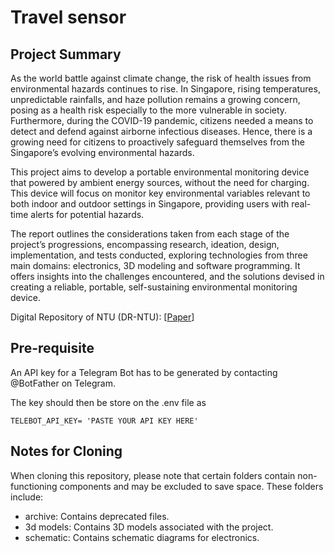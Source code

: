 # Travel sensor

## Project Summary

As the world battle against climate change, the risk of health issues from environmental hazards continues to rise. In Singapore, rising temperatures, unpredictable rainfalls, and haze pollution remains a growing concern, posing as a health risk especially to the more vulnerable in society. Furthermore, during the COVID-19 pandemic, citizens needed a means to detect and defend against airborne infectious diseases. Hence, there is a growing need for citizens to proactively safeguard themselves from the Singapore’s evolving environmental hazards. 

This project aims to develop a portable environmental monitoring device that powered by ambient energy sources, without the need for charging. This device will focus on monitor key environmental variables relevant to both indoor and outdoor settings in Singapore, providing users with real-time alerts for potential hazards. 

The report outlines the considerations taken from each stage of the project’s progressions, encompassing research, ideation, design, implementation, and tests conducted, exploring technologies from three main domains: electronics, 3D modeling and software programming. It offers insights into the challenges encountered, and the solutions devised in creating a reliable, portable, self-sustaining environmental monitoring device.

Digital Repository of NTU (DR-NTU): [[Paper](https://dr.ntu.edu.sg/handle/10356/176453)]

## Pre-requisite
An API key for a Telegram Bot has to be generated by contacting @BotFather on Telegram.

The key should then be store on the .env file as
```
TELEBOT_API_KEY= 'PASTE YOUR API KEY HERE'
```

## Notes for Cloning
When cloning this repository, please note that certain folders contain non-functioning components and may be excluded to save space. These folders include:

- archive: Contains deprecated files.
- 3d models: Contains 3D models associated with the project.
- schematic: Contains schematic diagrams for electronics.
